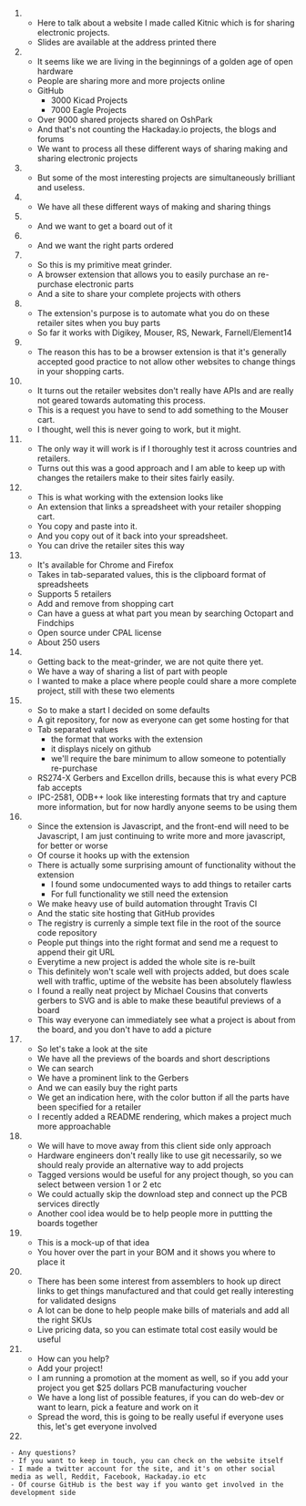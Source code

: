 1.
    - Here to talk about a website I made called Kitnic which is for sharing electronic projects.
    - Slides are available at the address printed there
1. 
    - It seems like we are living in the beginnings of a golden age of open hardware  
    - People are sharing  more and more projects online
    - GitHub
        - 3000 Kicad Projects
        - 7000 Eagle Projects
    - Over 9000 shared projects shared on OshPark
    - And that's not counting the Hackaday.io projects, the blogs and forums
    - We want to process all these different ways of sharing making and sharing electronic projects 
1. 
    - But some of the most interesting projects are simultaneously brilliant and useless.
1. 
    - We have all these different ways of making and sharing things
1. 
    - And we want to get a board out of it
1.
    - And we want the right parts ordered
1.
    - So this is my primitive meat grinder. 
    - A browser extension that allows you to easily purchase an re-purchase electronic parts
    - And a site to share your complete projects with others
1. 
    - The extension's purpose is to automate what you do on these retailer sites when you buy parts
    - So far it works with Digikey, Mouser, RS, Newark, Farnell/Element14
1. 
    - The reason this has to be a browser extension is that it's generally accepted good practice to not allow other websites to change things in your shopping carts.
1.
    - It turns out the retailer websites don't really have APIs and are really not geared towards automating this process.
    - This is a request you have to send to add something to the Mouser cart.
    - I thought, well this is never going to work, but it might. 
1.
    - The only way it will work is if I thoroughly test it across countries and retailers.
    - Turns out this was a good approach and I am able to keep up with changes the retailers make to their sites fairly easily. 
1.
    - This is what working with the extension looks like
    - An extension that links a spreadsheet with your retailer shopping cart.
    - You copy and paste into it. 
    - And you copy out of it back into your spreadsheet. 
    - You can drive the retailer sites this way
1.
    - It's available for Chrome and Firefox
    - Takes in tab-separated values, this is the clipboard format of spreadsheets
    - Supports 5 retailers
    - Add and remove from shopping cart
    - Can have a guess at what part you mean by searching Octopart and Findchips
    - Open source under CPAL license
    - About 250 users
1. 
    - Getting back to the meat-grinder, we are not quite there yet.
    - We have a way of sharing a list of part with people
    - I wanted to make a place where people could share a more complete project, still with these two elements 
1. 
    - So to make a start I decided on some defaults
    - A git repository, for now as everyone can get some hosting for that
    - Tab separated values
         - the format that works with the extension
         - it displays nicely on github
         - we'll require the bare minimum to allow someone to potentially re-purchase
    - RS274-X Gerbers and Excellon drills, because this is what every PCB fab accepts
    - IPC-2581, ODB++ look like interesting formats that try and capture more information, but for now hardly anyone seems to be using them

1. 
    - Since the extension is Javascript, and the front-end will need to be Javascript, I am just continuing to write more and more javascript, for better or worse
    - Of course it hooks up with the extension
    - There is actually some surprising amount of functionality without the extension
        - I found some undocumented ways to add things to retailer carts
        - For full functionality we still need the extension
    - We make heavy use of build automation throught Travis CI
    - And the static site hosting that GitHub provides
    - The registry is currenly a simple text file in the root of the source code repository
    - People put things into the right format and send me a request to append their git URL
    - Everytime a new project is added the whole site is re-built
    - This definitely won't scale well with projects added, but does scale well with traffic, uptime of the website has been absolutely flawless
    - I found a really neat project by Michael Cousins that converts gerbers to SVG and is able to make these beautiful previews of a board
    - This way everyone can immediately see what a project is about from the board, and you don't have to add a picture
1.
    - So let's take a look at the site
    - We have all the previews of the boards and short descriptions
    - We can search
    - We have a prominent link to the Gerbers
    - And we can easily buy the right parts
    - We get an indication here, with the color button if all the parts have been specified for a retailer
    - I recently added a README rendering, which makes a project much more approachable
1.
    - We will have to move away from this client side only approach
    - Hardware engineers don't really like to use git necessarily, so we should realy provide an alternative way to add projects
    - Tagged versions would be useful for any project though, so you can select between version 1 or 2 etc
    - We could actually skip the download step and connect up the PCB services directly
    - Another cool idea would be to help people more in puttting the boards together

1.
    - This is a mock-up of that idea
    - You hover over the part in your BOM and it shows you where to place it
1. 
    - There has been some interest from assemblers to hook up direct links to get things manufactured and that could get really interesting for validated designs
    - A lot can be done to help people make bills of materials and add all the right SKUs
    - Live pricing data, so you can estimate total cost easily would be useful

1.
    - How can you help?
    - Add your project!
    - I am running a promotion at the moment as well, so if you add your project you get $25 dollars PCB manufacturing voucher
    - We have a long list of possible features, if you can do web-dev or want to learn, pick a feature and work on it
    - Spread the word, this is going to be really useful if everyone uses this, let's get everyone involved

1.
    
    - Any questions?
    - If you want to keep in touch, you can check on the website itself
    - I made a twitter account for the site, and it's on other social media as well, Reddit, Facebook, Hackaday.io etc
    - Of course GitHub is the best way if you wanto get involved in the development side


